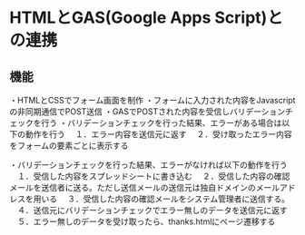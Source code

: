 # HTMLとGAS(Google Apps Script)との連携

## 機能
・HTMLとCSSでフォーム画面を制作
・フォームに入力された内容をJavascriptの非同期通信でPOST送信
・GASでPOSTされた内容を受信しバリデーションチェックを行う
・バリデーションチェックを行った結果、エラーがある場合は以下の動作を行う
　１．エラー内容を送信元に返す
　２．受け取ったエラー内容をフォームの要素ごとに表示する
 
・バリデーションチェックを行った結果、エラーがなければ以下の動作を行う
　１．受信した内容をスプレッドシートに書き込む
　２．受信した内容の確認メールを送信者に送る。ただし送信メールの送信元は独自ドメインのメールアドレスを用いる
　３．受信した内容の確認メールをシステム管理者に送信する。
　４．送信元にバリデーションチェックでエラー無しのデータを送信元に返す
　５．エラー無しのデータを受け取ったら、thanks.htmlにページ遷移する
